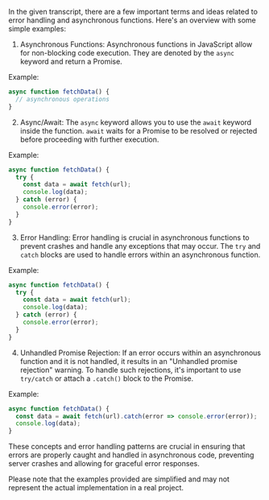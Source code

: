In the given transcript, there are a few important terms and ideas related to error handling and asynchronous functions. Here's an overview with some simple examples:

1. Asynchronous Functions: Asynchronous functions in JavaScript allow for non-blocking code execution. They are denoted by the `async` keyword and return a Promise.

Example:
```javascript
async function fetchData() {
  // asynchronous operations
}
```

2. Async/Await: The `async` keyword allows you to use the `await` keyword inside the function. `await` waits for a Promise to be resolved or rejected before proceeding with further execution.

Example:
```javascript
async function fetchData() {
  try {
    const data = await fetch(url);
    console.log(data);
  } catch (error) {
    console.error(error);
  }
}
```

3. Error Handling: Error handling is crucial in asynchronous functions to prevent crashes and handle any exceptions that may occur. The `try` and `catch` blocks are used to handle errors within an asynchronous function.

Example:
```javascript
async function fetchData() {
  try {
    const data = await fetch(url);
    console.log(data);
  } catch (error) {
    console.error(error);
  }
}
```

4. Unhandled Promise Rejection: If an error occurs within an asynchronous function and it is not handled, it results in an "Unhandled promise rejection" warning. To handle such rejections, it's important to use `try/catch` or attach a `.catch()` block to the Promise.

Example:
```javascript
async function fetchData() {
  const data = await fetch(url).catch(error => console.error(error));
  console.log(data);
}
```

These concepts and error handling patterns are crucial in ensuring that errors are properly caught and handled in asynchronous code, preventing server crashes and allowing for graceful error responses.

Please note that the examples provided are simplified and may not represent the actual implementation in a real project.